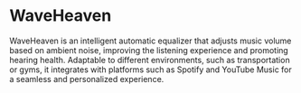 # WaveHeaven
WaveHeaven is an intelligent automatic equalizer that adjusts music volume based on ambient noise, improving the listening experience and promoting hearing health. Adaptable to different environments, such as transportation or gyms, it integrates with platforms such as Spotify and YouTube Music for a seamless and personalized experience.
